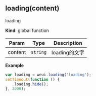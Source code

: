 <a name="loading"></a>

## loading(content)
loading

**Kind**: global function  

| Param | Type | Description |
| --- | --- | --- |
| content | <code>string</code> | loading的文字 |

**Example**  
```js
var loading = weui.loading('loading');
setTimeout(function () {
    loading.hide();
}, 3000);
```
